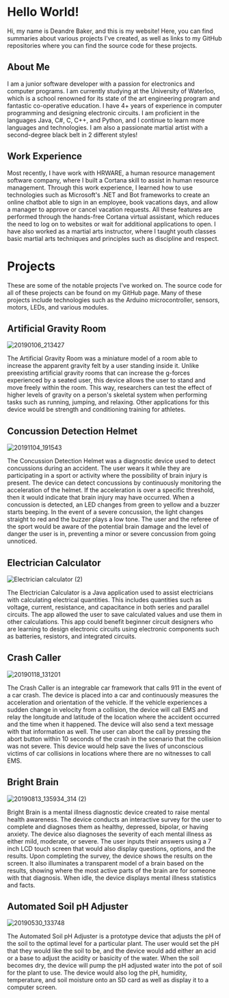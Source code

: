 
# Hello World!
Hi, my name is Deandre Baker, and this is my website! Here, you can find summaries about various projects I've created, as well as links to my GitHub repositories where you can find the source code for these projects.

## About Me
I am a junior software developer with a passion for electronics and computer programs. I am currently studying at the University of Waterloo, which is a school renowned for its state of the art engineering program and fantastic co-operative education. I have 4+ years of experience in computer programming and designing electronic circuits. I am proficient in the languages Java, C#, C, C++, and Python, and I continue to learn more languages and technologies. I am also a passionate martial artist with a second-degree black belt in 2 different styles!

## Work Experience
Most recently, I have work with HRWARE, a human resource management software company, where I built a Cortana skill to assist in human resource management. Through this work experience, I learned how to use technologies such as Microsoft's .NET and Bot frameworks to create an online chatbot able to sign in an employee, book vacations days, and allow a manager to approve or cancel vacation requests. All these features are performed through the hands-free Cortana virtual assistant, which reduces the need to log on to websites or wait for additional applications to open. I have also worked as a martial arts instructor, where I taught youth classes basic martial arts techniques and principles such as discipline and respect.

# Projects
These are some of the notable projects I've worked on. The source code for all of these projects can be found on my GitHub page. Many of these projects include technologies such as the Arduino microcontroller, sensors, motors, LEDs, and various modules.

## Artificial Gravity Room
![20190106_213427](https://user-images.githubusercontent.com/49622234/62903791-e4222180-bd31-11e9-82e2-02162d3519b1.jpg)

The Artificial Gravity Room was a miniature model of a room able to increase the apparent gravity felt by a user standing inside it. Unlike preexisting artificial gravity rooms that can increase the g-forces experienced by a seated user, this device allows the user to stand and move freely within the room. This way, researchers can test the effect of higher levels of gravity on a person's skeletal system when performing tasks such as running, jumping, and relaxing. Other applications for this device would be strength and conditioning training for athletes.

## Concussion Detection Helmet
![20191104_191543](https://user-images.githubusercontent.com/49622234/68168703-a6e7bd00-ff37-11e9-89a5-c277d1fb7ec2.jpg)

The Concussion Detection Helmet was a diagnostic device used to detect concussions during an accident. The user wears it while they are participating in a sport or activity where the possibility of brain injury is present. The device can detect concussions by continuously monitoring the acceleration of the helmet. If the acceleration is over a specific threshold, then it would indicate that brain injury may have occurred. When a concussion is detected, an LED changes from green to yellow and a buzzer starts beeping. In the event of a severe concussion, the light changes straight to red and the buzzer plays a low tone. The user and the referee of the sport would be aware of the potential brain damage and the level of danger the user is in, preventing a minor or severe concussion from going unnoticed.

## Electrician Calculator
![Electrician calculator (2)](https://user-images.githubusercontent.com/49622234/68549503-9d8ea280-03c6-11ea-8fc8-d9391e5fd260.png)

The Electrician Calculator is a Java application used to assist electricians with calculating electrical quantities. This includes quantities such as voltage, current, resistance, and capacitance in both series and parallel circuits. The app allowed the user to save calculated values and use them in other calculations. This app could benefit beginner circuit designers who are learning to design electronic circuits using electronic components such as batteries, resistors, and integrated circuits.

## Crash Caller
![20190118_131201](https://user-images.githubusercontent.com/49622234/62903534-036c7f00-bd31-11e9-85e8-f2cff4d186e1.jpg)

The Crash Caller is an integrable car framework that calls 911 in the event of a car crash. The device is placed into a car and continuously measures the acceleration and orientation of the vehicle. If the vehicle experiences a sudden change in velocity from a collision, the device will call EMS and relay the longitude and latitude of the location where the accident occurred and the time when it happened. The device will also send a text message with that information as well. The user can abort the call by pressing the abort button within 10 seconds of the crash in the scenario that the collision was not severe. This device would help save the lives of unconscious victims of car collisions in locations where there are no witnesses to call EMS.

## Bright Brain
![20190813_135934_314 (2)](https://user-images.githubusercontent.com/49622234/65550270-3fc4fa80-deed-11e9-8cfd-3781872d6e19.jpg)

Bright Brain is a mental illness diagnostic device created to raise mental health awareness. The device conducts an interactive survey for the user to complete and diagnoses them as healthy, depressed, bipolar, or having anxiety. The device also diagnoses the severity of each mental illness as either mild, moderate, or severe. The user inputs their answers using a 7 inch LCD touch screen that would also display questions, options, and the results. Upon completing the survey, the device shows the results on the screen. It also illuminates a transparent model of a brain based on the results, showing where the most active parts of the brain are for someone with that diagnosis. When idle, the device displays mental illness statistics and facts.

## Automated Soil pH Adjuster
![20190530_133748](https://user-images.githubusercontent.com/49622234/62903977-8b9f5400-bd32-11e9-8bec-8b1f7405d618.jpg)

The Automated Soil pH Adjuster is a prototype device that adjusts the pH of the soil to the optimal level for a particular plant. The user would set the pH that they would like the soil to be, and the device would add either an acid or a base to adjust the acidity or basicity of the water. When the soil becomes dry, the device will pump the pH adjusted water into the pot of soil for the plant to use. The device would also log the pH, humidity, temperature, and soil moisture onto an SD card as well as display it to a computer screen.

